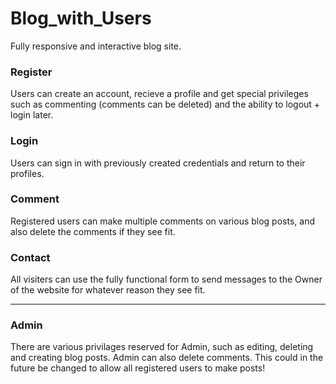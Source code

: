 # Blog_with_Users
Fully responsive and interactive blog site.

<h3>Register</h3>
 <p>Users can create an account, recieve a profile and get special privileges such as commenting (comments can be deleted) and the ability to logout + 
 login later.</p>
  
<h3>Login</h3>
  <p>Users can sign in with previously created credentials and return to their profiles.</p>
  
<h3>Comment</h3>
    </p>Registered users can make multiple comments on various blog posts, and also delete the comments if they see fit.</p>
    
 <h3>Contact</h3>
    <p>All visiters can use the fully functional form to send messages to the Owner of the website for whatever reason they see fit.</p>
    
  <hr>
 <h3>Admin</h3>
 <p>There are various privilages reserved for Admin, such as editing, deleting and creating blog posts. Admin can also delete comments. This could in the future be changed to allow all
 registered users to make posts!</p>
    
   










